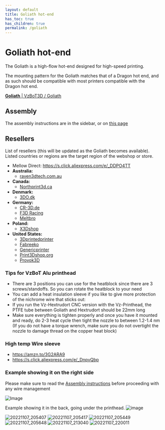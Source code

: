 ```yaml
---
layout: default
title: Goliath hot-end
has_toc: true
has_children: true
permalink: /goliath
---
```


# Goliath hot-end

The Goliath is a high-flow hot-end designed for high-speed printing.

The mounting pattern for the Goliath matches that of a Dragon hot end, and as such should be compatible with most printers compatible with the Dragon hot end.

[**Goliath** \| VzBoT3D / Goliath](https://github.com/VzBoT3D/Goliath)

## Assembly

The assembly instructions are in the sidebar, or on [this page](/goliath/assembly)

## Resellers

List of resellers (this will be updated as the Goliath becomes available). Listed countries or regions are the target region of the webshop or store.

- Mellow Direct: <https://s.click.aliexpress.com/e/_DDPO4TT>
- **Australia:**
  - [raven3dtech.com.au](https://raven3dtech.com.au/product/mellow-goliath-air-water/)
- **Canada:**
  - [Northprint3d.ca](https://northprint3d.ca/product/vzbot-mellow-goliath-lsd-hotend/)
- **Denmark:**
  - [3DO.dk](https://3do.dk/)
- **Germany:**
  - [CR-3D.de](https://www.cr3d.de/)
  - [F3D Racing](https://f3d-racing-fdm.myshopify.com/)
  - [Meltbro](https://meltbro.de/mellow-vzbot-awd-330-3d-drucker-bausatz-metall-komponenten-golitath-hotend-hextrudort.html)
- **Poland:**
  - [X3Dshop](https://x3dshop.com/products/drukarka-3d-mellow-vzbot-330-kit-1)
- **United States:**
  - [3Dprintedprinter](https://3Dprintedprinters.com)
  - [Fabreeko](https://www.fabreeko.com/collections/hot-ends/products/vz-bot-goliath-hot-end-by-mellow)
  - [Genericprinter](https://www.genericprinter.com/product/goliath-air-water-v2-hotend/)
  - [Print3Dshop.org](https://print3dshop.org/)
  - [Provok3D](https://provok3d.com/vzbot-2/?v=0a10a0b3e53b)

### Tips for VzBoT Alu printhead

- There are 3 positions you can use for the heatblock since there are 3 screws/standoffs. So you can rotate the heatblock to your need
- You can add a heat insulation sleeve if you like to give more protection of the nichrome wire that sticks out:
- If you run the Vz-Hextrudort CNC version with the Vz-Printhead, the PTFE tube between Goliath and Hextrudort should be 22mm long
- Make sure everything is tighten properly and once you have it mounted and ready, do 2-3 heat cycle then tight the nozzle to between 1.2-1.4 nm (If you do not have a torque wrench, make sure you do not overtight the nozzle to damage thread on the copper heat block)

### High temp Wire sleeve

- <https://amzn.to/3G2ARA9>
- <https://s.click.aliexpress.com/e/_DnpvQbp>

### Example showing it on the right side

Please make sure to read the [Assembly instructions](/goliath/assembly) before proceeding with any wire management

![Image](https://user-images.githubusercontent.com/37383368/211330774-17573318-2ac8-4077-9e59-f4db8dd18e41.png)

Example showing it in the back, going under the printhead.
![image](https://user-images.githubusercontent.com/37383368/208245292-aa2bffb6-cb29-4fb6-96e3-291e09dfa14b.png)

![20221107_205407](https://user-images.githubusercontent.com/37383368/207979093-63196e0d-56f3-424a-982e-e1408709f36a.jpg)
![20221107_205417](https://user-images.githubusercontent.com/37383368/207979099-c6cb17ce-aef3-4f82-851b-9f2643172785.jpg)
![20221107_205449](https://user-images.githubusercontent.com/37383368/207979102-fba86465-7fe5-4680-8fc2-2dcbefa9aa84.jpg)
![20221107_205648](https://user-images.githubusercontent.com/37383368/207979107-f9026d3d-9ea8-4a57-a937-56f9bd4a0955.jpg)
![20221107_213040](https://user-images.githubusercontent.com/37383368/207979109-92774b52-75a1-4881-99ba-b982ff06326d.jpg)
![20221107_220011](https://user-images.githubusercontent.com/37383368/207979116-aab0bb29-bc96-4824-a3e9-ac4392a51665.jpg)
